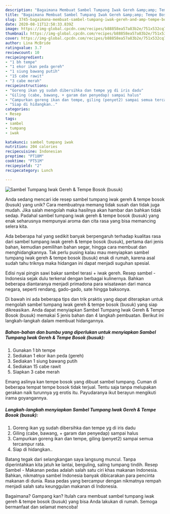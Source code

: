 ```yaml
---
description: "Bagaimana Membuat Sambel Tumpang Iwak Gereh &amp;amp; Tempe Bosok (busuk) Anti Gagal"
title: "Bagaimana Membuat Sambel Tumpang Iwak Gereh &amp;amp; Tempe Bosok (busuk) Anti Gagal"
slug: 3745-bagaimana-membuat-sambel-tumpang-iwak-gereh-and-amp-tempe-bosok-busuk-anti-gagal
date: 2020-08-11T12:58:33.839Z
image: https://img-global.cpcdn.com/recipes/b88858ea57a83b2e/751x532cq70/sambel-tumpang-iwak-gereh-tempe-bosok-busuk-foto-resep-utama.jpg
thumbnail: https://img-global.cpcdn.com/recipes/b88858ea57a83b2e/751x532cq70/sambel-tumpang-iwak-gereh-tempe-bosok-busuk-foto-resep-utama.jpg
cover: https://img-global.cpcdn.com/recipes/b88858ea57a83b2e/751x532cq70/sambel-tumpang-iwak-gereh-tempe-bosok-busuk-foto-resep-utama.jpg
author: Lina McBride
ratingvalue: 3.7
reviewcount: 10
recipeingredient:
- "1 bh tempe"
- "1 ekor ikan peda gereh"
- "1 siung bawang putih"
- "15 cabe rawit"
- "3 cabe merah"
recipeinstructions:
- "Goreng ikan yg sudah dibersihka dan tempe yg di iris dadu"
- "Giling (cabe, bawang, + garam dan penyedap) sampai halus"
- "Campurkan goreng ikan dan tempe, giling (penyet2) sampai semua tercampur rata."
- "Siap di hidangkan.."
categories:
- Resep
tags:
- sambel
- tumpang
- iwak

katakunci: sambel tumpang iwak 
nutrition: 204 calories
recipecuisine: Indonesian
preptime: "PT18M"
cooktime: "PT51M"
recipeyield: "2"
recipecategory: Lunch

---
```



![Sambel Tumpang Iwak Gereh &amp; Tempe Bosok (busuk)](https://img-global.cpcdn.com/recipes/b88858ea57a83b2e/751x532cq70/sambel-tumpang-iwak-gereh-tempe-bosok-busuk-foto-resep-utama.jpg)

Anda sedang mencari ide resep sambel tumpang iwak gereh &amp; tempe bosok (busuk) yang unik? Cara membuatnya memang tidak susah dan tidak juga mudah. Jika salah mengolah maka hasilnya akan hambar dan bahkan tidak sedap. Padahal sambel tumpang iwak gereh &amp; tempe bosok (busuk) yang enak seharusnya mempunyai aroma dan cita rasa yang bisa memancing selera kita.

Ada beberapa hal yang sedikit banyak berpengaruh terhadap kualitas rasa dari sambel tumpang iwak gereh &amp; tempe bosok (busuk), pertama dari jenis bahan, kemudian pemilihan bahan segar, hingga cara membuat dan menghidangkannya. Tak perlu pusing kalau mau menyiapkan sambel tumpang iwak gereh &amp; tempe bosok (busuk) enak di rumah, karena asal sudah tahu triknya maka hidangan ini dapat menjadi suguhan spesial.

Edisi nyai pingin sawi bakar sambel terasi + iwak gereh. Resep sambel - Indonesia sejak dulu terkenal dengan berbagai kulinernya. Bahkan beberapa diantaranya menjadi primadona para wisatawan dari manca negara, seperti rendang, gado-gado, sate hingga baksonya.


Di bawah ini ada beberapa tips dan trik praktis yang dapat diterapkan untuk mengolah sambel tumpang iwak gereh &amp; tempe bosok (busuk) yang siap dikreasikan. Anda dapat menyiapkan Sambel Tumpang Iwak Gereh &amp; Tempe Bosok (busuk) memakai 5 jenis bahan dan 4 langkah pembuatan. Berikut ini langkah-langkah dalam membuat hidangannya.

<!--inarticleads1-->

##### Bahan-bahan dan bumbu yang diperlukan untuk menyiapkan Sambel Tumpang Iwak Gereh &amp; Tempe Bosok (busuk):

1. Gunakan 1 bh tempe
1. Sediakan 1 ekor ikan peda (gereh)
1. Sediakan 1 siung bawang putih
1. Sediakan 15 cabe rawit
1. Siapkan 3 cabe merah


Emang aslinya kan tempe bosok yang dibuat sambel tumpang. Cuman di beberapa tempat tempe bosok tidak terjual. Tentu saja tanpa melupakan gerakan naik turunnya yg erotis itu. Payudaranya ikut berayun mengikuti irama goyangannya. 

<!--inarticleads2-->

##### Langkah-langkah menyiapkan Sambel Tumpang Iwak Gereh &amp; Tempe Bosok (busuk):

1. Goreng ikan yg sudah dibersihka dan tempe yg di iris dadu
1. Giling (cabe, bawang, + garam dan penyedap) sampai halus
1. Campurkan goreng ikan dan tempe, giling (penyet2) sampai semua tercampur rata.
1. Siap di hidangkan..


Batang tegak dari selangkangan saya langsung muncul. Tanpa diperintahkan kita jatuh ke lantai, berguling, saling tumpang tindih. Resep Sambel - Makanan pedas adalah salah satu ciri khas makanan Indonesia. Bahkan, nikmatnya sambel Indonesia banyak dibicarakan para pencinta makanan di dunia. Rasa pedas yang bercampur dengan nikmatnya rempah menjadi salah satu keunggulan makanan di Indonesia. 

Bagaimana? Gampang kan? Itulah cara membuat sambel tumpang iwak gereh &amp; tempe bosok (busuk) yang bisa Anda lakukan di rumah. Semoga bermanfaat dan selamat mencoba!
